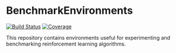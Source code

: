 # BenchmarkEnvironments

[![Build Status](https://github.com/DecisionMakingAI/BenchmarkEnvironments.jl/workflows/CI/badge.svg)](https://github.com/DecisionMakingAI/BenchmarkEnvironments.jl/actions)
[![Coverage](https://codecov.io/gh/DecisionMakingAI/BenchmarkEnvironments.jl/branch/master/graph/badge.svg)](https://codecov.io/gh/DecisionMakingAI/BenchmarkEnvironments.jl)


This repository contains environments useful for experimenting and benchmarking reinforcement learning algorithms. 
